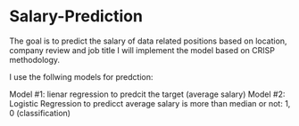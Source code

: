 # Salary-Prediction
The goal is to predict the salary of data related positions based on location, company review and job title
I will implement the model based on CRISP methodology.

I use the follwing models for predction:

Model #1: lienar regression to predcit the target (average salary)
Model #2: Logistic Regression to predicct average salary is more than median or not: 1, 0 (classification)

